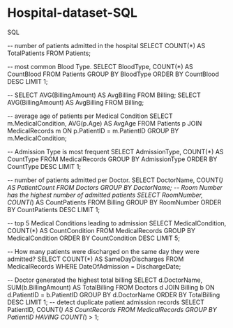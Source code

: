 # Hospital-dataset-SQL
SQL 

-- number of patients admitted in the hospital
SELECT COUNT(*) AS TotalPatients
FROM Patients;

-- most common Blood Type.
SELECT BloodType, COUNT(*) AS CountBlood
FROM Patients
GROUP BY BloodType
ORDER BY CountBlood DESC
LIMIT 1;

-- SELECT AVG(BillingAmount) AS AvgBilling FROM Billing;
SELECT AVG(BillingAmount) AS AvgBilling
FROM Billing;

-- average age of patients per Medical Condition
SELECT m.MedicalCondition, AVG(p.Age) AS AvgAge
FROM Patients p
JOIN MedicalRecords m ON p.PatientID = m.PatientID
GROUP BY m.MedicalCondition;

-- Admission Type is most frequent
SELECT AdmissionType, COUNT(*) AS CountType
FROM MedicalRecords
GROUP BY AdmissionType
ORDER BY CountType DESC
LIMIT 1;

-- number of patients admitted per Doctor.
SELECT DoctorName, COUNT(*) AS PatientCount
FROM Doctors
GROUP BY DoctorName;
-- Room Number has the highest number of admitted patients
SELECT RoomNumber, COUNT(*) AS CountPatients
FROM Billing
GROUP BY RoomNumber
ORDER BY CountPatients DESC
LIMIT 1;

-- top 5 Medical Conditions leading to admission
SELECT MedicalCondition, COUNT(*) AS CountCondition
FROM MedicalRecords
GROUP BY MedicalCondition
ORDER BY CountCondition DESC
LIMIT 5;

-- How many patients were discharged on the same day they were admitted?
SELECT COUNT(*) AS SameDayDischarges
FROM MedicalRecords
WHERE DateOfAdmission = DischargeDate;

-- Doctor generated the highest total billing
SELECT d.DoctorName, SUM(b.BillingAmount) AS TotalBilling
FROM Doctors d
JOIN Billing b ON d.PatientID = b.PatientID
GROUP BY d.DoctorName
ORDER BY TotalBilling DESC
LIMIT 1;
-- detect duplicate patient admission records
SELECT PatientID, COUNT(*) AS CountRecords
FROM MedicalRecords
GROUP BY PatientID
HAVING COUNT(*) > 1;




